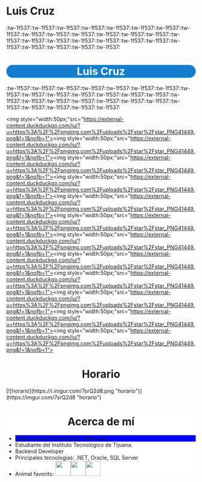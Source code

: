 <link rel="stylesheet" href="styles.css" />
<h1 class ="title">Luis Cruz</h1>
:tw-1f537::tw-1f537::tw-1f537::tw-1f537::tw-1f537::tw-1f537::tw-1f537::tw-1f537::tw-1f537::tw-1f537::tw-1f537::tw-1f537::tw-1f537::tw-1f537::tw-1f537::tw-1f537::tw-1f537::tw-1f537::tw-1f537::tw-1f537::tw-1f537::tw-1f537::tw-1f537::tw-1f537::tw-1f537::tw-1f537:
<div style="background-color:#147dcb;color:white;border-radius:50px;">
<h1 align="center">Luis Cruz</h1>

</div>
:tw-1f537::tw-1f537::tw-1f537::tw-1f537::tw-1f537::tw-1f537::tw-1f537::tw-1f537::tw-1f537::tw-1f537::tw-1f537::tw-1f537::tw-1f537::tw-1f537::tw-1f537::tw-1f537::tw-1f537::tw-1f537::tw-1f537::tw-1f537::tw-1f537::tw-1f537::tw-1f537::tw-1f537::tw-1f537::tw-1f537:

<img style="width:50px;"src="https://external-content.duckduckgo.com/iu/?u=https%3A%2F%2Fpngimg.com%2Fuploads%2Fstar%2Fstar_PNG41449.png&f=1&nofb=1"></img><img style="width:50px;"src="https://external-content.duckduckgo.com/iu/?u=https%3A%2F%2Fpngimg.com%2Fuploads%2Fstar%2Fstar_PNG41449.png&f=1&nofb=1"></img><img style="width:50px;"src="https://external-content.duckduckgo.com/iu/?u=https%3A%2F%2Fpngimg.com%2Fuploads%2Fstar%2Fstar_PNG41449.png&f=1&nofb=1"></img><img style="width:50px;"src="https://external-content.duckduckgo.com/iu/?u=https%3A%2F%2Fpngimg.com%2Fuploads%2Fstar%2Fstar_PNG41449.png&f=1&nofb=1"></img><img style="width:50px;"src="https://external-content.duckduckgo.com/iu/?u=https%3A%2F%2Fpngimg.com%2Fuploads%2Fstar%2Fstar_PNG41449.png&f=1&nofb=1"></img><img style="width:50px;"src="https://external-content.duckduckgo.com/iu/?u=https%3A%2F%2Fpngimg.com%2Fuploads%2Fstar%2Fstar_PNG41449.png&f=1&nofb=1"></img><img style="width:50px;"src="https://external-content.duckduckgo.com/iu/?u=https%3A%2F%2Fpngimg.com%2Fuploads%2Fstar%2Fstar_PNG41449.png&f=1&nofb=1"></img><img style="width:50px;"src="https://external-content.duckduckgo.com/iu/?u=https%3A%2F%2Fpngimg.com%2Fuploads%2Fstar%2Fstar_PNG41449.png&f=1&nofb=1"></img><img style="width:50px;"src="https://external-content.duckduckgo.com/iu/?u=https%3A%2F%2Fpngimg.com%2Fuploads%2Fstar%2Fstar_PNG41449.png&f=1&nofb=1"></img><img style="width:50px;"src="https://external-content.duckduckgo.com/iu/?u=https%3A%2F%2Fpngimg.com%2Fuploads%2Fstar%2Fstar_PNG41449.png&f=1&nofb=1"></img><img style="width:50px;"src="https://external-content.duckduckgo.com/iu/?u=https%3A%2F%2Fpngimg.com%2Fuploads%2Fstar%2Fstar_PNG41449.png&f=1&nofb=1"></img><img style="width:50px;"src="https://external-content.duckduckgo.com/iu/?u=https%3A%2F%2Fpngimg.com%2Fuploads%2Fstar%2Fstar_PNG41449.png&f=1&nofb=1"></img>

<h1 align="center">Horario</h1>
[![horario](https://i.imgur.com/7srQ2d8.png "horario")](https://imgur.com/7srQ2d8 "horario")


<div style="background-color:white;color:wh">
<h1 align="center" >Acerca de mí</h1>
<ul>
<li class="hola" >Originario de Tijuana, Baja California</li>
<li>Estudiante del Instituto Tecnológico de Tijuana.</li>
<li>Backend Developer</li>
<li>Principales tecnologías: .NET, Oracle, SQL Server</li>
<li>Animal favorito:     <img style="width:40px;"src = "https://external-content.duckduckgo.com/iu/?u=https%3A%2F%2Fwww.pngall.com%2Fwp-content%2Fuploads%2F2016%2F03%2FPenguin-Transparent.png&f=1&nofb=1"></img><img style="width:40px;"src = "https://external-content.duckduckgo.com/iu/?u=https%3A%2F%2Fwww.pngall.com%2Fwp-content%2Fuploads%2F2016%2F03%2FPenguin-Transparent.png&f=1&nofb=1"></img><img style="width:40px;"src = "https://external-content.duckduckgo.com/iu/?u=https%3A%2F%2Fwww.pngall.com%2Fwp-content%2Fuploads%2F2016%2F03%2FPenguin-Transparent.png&f=1&nofb=1"></img> </li>
</ul>
</div>
<style>
.hola{
background-color:blue;
}
</style>

